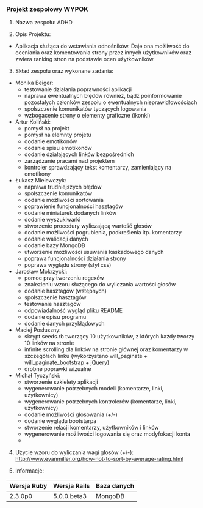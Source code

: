 ### Projekt zespołowy WYPOK
1. Nazwa zespołu: ADHD

2. Opis Projektu:
 - Aplikacja służąca do wstawiania odnośników.
Daje ona możliwość do oceniania oraz komentowania strony
przez innych użytkowników oraz zwiera ranking stron
na podstawie ocen użytkowników.

3. Skład zespołu oraz wykonane zadania:
 - Monika Beiger: 
   - testowanie działania poprawności aplikacji
    - naprawa ewentualnych błędów również, bądź poinformowanie pozostałych członków zespołu o ewentualnych nieprawidłowościach
    - spolszczenie komunikatów tyczących logowania
    - wzbogacenie strony o elementy graficzne (ikonki)
 - Artur Koliński:
   - pomysł na projekt
    - pomysł na elemnty projetu
    - dodanie emotikonów
    - dodanie spisu emotikonów
    - dodanie działających linków bezpośrednich
    - zarządzanie pracami nad projektem
    - kontroler sprawdzający tekst komentarzy, zamieniający na emotikony
 - Łukasz Mielewczyk:
   - naprawa trudniejszych błędów
    - spolszczenie komunikatów
    - dodanie możliwości sortowania
    - poprawienie funcjonalności hasztagów
    - dodanie miniaturek dodanych linków
    - dodanie wyszukiwarki
    - stworzenie procedury wyliczającą wartość głosów
    - dodanie możliwości pogrubienia, podkreślenia itp. komentarzy
    - dodanie walidacji danych
    - dodanie bazy MongoDB
    - utworzenie możliwości usuwania kaskadowego danych
    - poprawa funcjonalności działania strony
    - poprawa wyglądu strony (styl css)
 - Jarosław Mokrzycki:
   - pomoc przy tworzeniu regexów
    - znalezieniu wzoru służącego do wyliczania wartości głosów
    - dodanie hasztagów (wstępnych)
    - spolszczenie hasztagów
    - testowanie hasztagów
    - odpowiadalność wygląd pliku README
    - dodanie opisu programu
    - dodanie danych przykłądowych
 - Maciej Posłuszny:
   - skrypt seeds.rb tworzący 10 użytkowników, z których każdy tworzy 10 linków na stronie
    - infinite scrolling dla linków na stronie głównej oraz komentarzy w szczegółach linku (wykorzystano will_paginate + will_paginate_bootstrap + jQuery)
    - drobne poprawki wizualne
 - Michał Tyczyński:
   - stworzenie szkielety aplikacji
    - wygenerowanie potrzebnych modeli (komentarze, linki, użytkownicy)
    - wygenerowanie potrzebnych kontrolerów (komentarze, linki, użytkownicy)
    - dodanie możliwości głosowania (+/-)
    - dodanie wyglądu bootstarpa
    - stworzenie relacji komentarzy, użytkowników i linków
    - wygenerowanie możliwości logowania się oraz modyfokacji konta
    - 

4. Użycie wzoru do wyliczania wagi głosów (+/-):
http://www.evanmiller.org/how-not-to-sort-by-average-rating.html

5. Informacje:
 
|Wersja Ruby|Wersja Rails|Baza danych|
|---|---|---|
|2.3.0p0|5.0.0.beta3|MongoDB|

